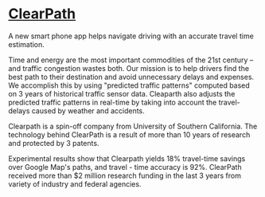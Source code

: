 [ClearPath](http://myfastestpath.com/)
=====================================

A new smart phone app helps navigate driving with an accurate travel time estimation.

Time and energy are the most important commodities of the 21st century – and traffic congestion wastes both. Our mission is to help drivers find the best path to their destination and avoid unnecessary delays and expenses. We accomplish this by using "predicted traffic patterns" computed based on 3 years of historical traffic sensor data. Cleaparth also adjusts the predicted traffic patterns in real-time by taking into account the travel-delays caused by weather and accidents.

Clearpath is a spin-off company from University of Southern California. The technology behind ClearPath is a result of more than 10 years of research and protected by 3 patents.

Experimental results show that Clearpath yields 18% travel-time savings over Google Map's paths, and travel - time accuracy is 92%. ClearPath received more than $2 million research funding in the last 3 years from variety of industry and federal agencies.
